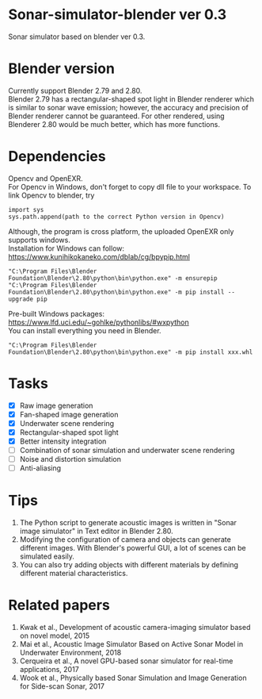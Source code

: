 # Sonar-simulator-blender ver 0.3
Sonar simulator based on blender ver 0.3. 
# Blender version
Currently support Blender 2.79 and 2.80.  
Blender 2.79 has a rectangular-shaped spot light in Blender renderer which is similar to sonar wave emission; however, the accuracy and precision of Blender renderer cannot be guaranteed. For other rendered, using Blenderer 2.80 would be much better, which has more functions. 
# Dependencies
Opencv and OpenEXR.  
For Opencv in Windows, don't forget to copy dll file to your workspace. To link Opencv to blender, try  
```
import sys  
sys.path.append(path to the correct Python version in Opencv)  
```
Although, the program is cross platform, the uploaded OpenEXR only supports windows.  
Installation for Windows can follow:  
https://www.kunihikokaneko.com/dblab/cg/bpypip.html  
```
"C:\Program Files\Blender Foundation\Blender\2.80\python\bin\python.exe" -m ensurepip
"C:\Program Files\Blender Foundation\Blender\2.80\python\bin\python.exe" -m pip install --upgrade pip 
```
Pre-built Windows packages:  
https://www.lfd.uci.edu/~gohlke/pythonlibs/#wxpython  
You can install everything you need in Blender.  
```
"C:\Program Files\Blender Foundation\Blender\2.80\python\bin\python.exe" -m pip install xxx.whl
```
# Tasks
- [x] Raw image generation  
- [x] Fan-shaped image generation
- [x] Underwater scene rendering
- [x] Rectangular-shaped spot light
- [x] Better intensity integration
- [ ] Combination of sonar simulation and underwater scene rendering
- [ ] Noise and distortion simulation  
- [ ] Anti-aliasing  

# Tips
1. The Python script to generate acoustic images is written in "Sonar image simulator" in Text editor in Blender 2.80.  
2. Modifying the configuration of camera and objects can generate different images. With Blender's powerful GUI, a lot of scenes can be simulated easily.  
3. You can also try adding objects with different materials by defining different material characteristics.
# Related papers
1. Kwak et al., Development of acoustic camera-imaging simulator based on novel model, 2015  
2. Mai et al., Acoustic Image Simulator Based on Active Sonar Model in Underwater Environment, 2018  
3. Cerqueira et al.,  A novel GPU-based sonar simulator for real-time applications, 2017       
4. Wook et al., Physically based Sonar Simulation and Image Generation for Side-scan Sonar, 2017
